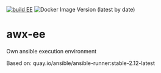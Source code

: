 [![build EE](https://github.com/CWollinger/awx-ee/actions/workflows/build.yml/badge.svg)](https://github.com/CWollinger/awx-ee/actions/workflows/build.yml)
![Docker Image Version (latest by date)](https://img.shields.io/docker/v/cwollinger/awx-ee)
# awx-ee
Own ansible execution environment

Based on: quay.io/ansible/ansible-runner:stable-2.12-latest
